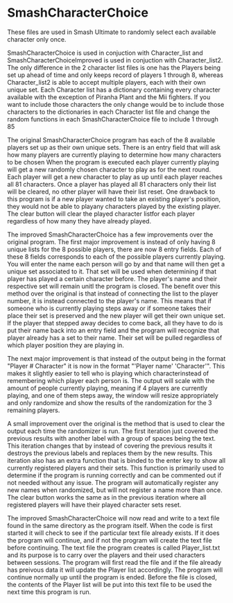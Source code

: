 # SmashCharacterChoice

These files are used in Smash Ultimate to randomly select each available character only once.

SmashCharacterChoice is used in conjuction with Character_list and SmashCharacterChoiceImproved
is used in conjuction with Character_list2. The only difference in the 2 character list files is
one has the Players being set up ahead of time and only keeps record of players 1 through 8, whereas
Character_list2 is able to accept multiple players, each with their own unique set. Each Character list
has a dictionary containing every character available with the exception of Piranha Plant and the Mii fighters.
If you want to include those characters the only change would be to include those characters to the 
dictionaries in each Character list file and change the random functions in each SmashCharacterChoice
file to include 1 through 85



The original SmashCharacterChoice program has each of the 8 available players set up as their 
own unique sets. There is an entry field that will ask how many players are currently playing to
determine how many characters to  be chosen When the program is executed each player currently 
playing will get a new randomly chosen character to play as for the next round. Each player will 
get a new character to play as up until each player reaches all 81 characters. Once a player has 
played all 81 characters only their list will be cleared, no other player will have their list reset. 
One drawback to this program is if a new player wanted to take an existing player's position, they 
would not be able to playany characters played by the existing player. The clear button will clear 
the played character listfor each player regardless of how many they have already played.



The improved SmashCharacterChoice has a few improvements over the original program.
The first major improvement is instead of only having 8 unique lists for the 8 possible players,
there are now 8 entry fields. Each of these 8 fields corresponds to each of the possible players
currently playing. You will enter the name each person will go by and that name will then get
a unique set associated to it. That set will be used when determining if that player has played
a certain character before. The player's name and their respective set will remain unitl the 
program is closed. The benefit over this method over the original is that instead of
connecting the list to the player number, it is instead connected to the player's name.
This means that if someone who is currently playing steps away or if someone takes their place 
their set is preserved and the new player will get their own unique set. If the player that stepped
away decides to come back, all they have to do is put their name back into an entry field and
the program will recognize that player already has a set to their name. Their set will be pulled
regardless of which player position they are playing in. 

The next major improvement is that instead of the output being in the format "Player #  Character" 
it is now in the format "'Player name'   'Character'". This makes it slightly easier to tell who is 
playing which characterinstead of remembering which player each person is. The output will scale with 
the amount of people currently playing, meaning if 4 players are currently playing, and one of them 
steps away, the window will resize appropriately and only randomize and show the results of the randomization 
for the 3 remaining players. 

A small improvement over the original is the method that is used to clear the
output each time the randomizer is run. The first iteration just covered the previous results with
another label with a group of spaces being the text. This iteration changes that by instead of
covering the previous results it destroys the previous labels and replaces them by the new results.
This iteration also has an extra function that is binded to the enter key to show all currently
registered players and their sets. This function is primarily used to determine if the program is 
running correctly and can be commented out if not needed without any issue. The program will 
automatically register any new names when randomized, but will not register a name more than once.
The clear button works the same as in the previous iteration where all registered players will have
their played character sets reset. 

The improved SmashCharacterChoice will now read and write to a text file found in the same directory as
the program itself. When the code is first started it will check to see if the particular text file 
already exists. If it does the program will continue, and if not the program will create the text file
before continuing. The text file the program creates is called Player_list.txt and its purpose is to 
carry over the players and their used characters between sessions. The program will first read the file 
and if the file already has preivous data it will update the Player list accordingly. The program will 
continue normally up until the program is ended. Before the file is closed, the contents of the Player 
list will be put into this text file to be used the next time this program is run.


